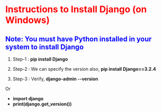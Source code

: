 # <span style="color:red">Instructions to Install Django (on Windows)</span>

## <span style="color:blue">Note: You must have Python installed in your system to install Django</span>

1. Step-1 : **pip install Django**

2. Step-2 : We can specify the version also, **pip install Django==3.2.4**

3. Step-3 : Verify, **django-admin --version**

Or

- **import django**
- **print(django.get_version())**

